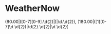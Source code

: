 # WeatherNow

(80\.00|([0-7][0-9]\.\d{2}|)|\d\.\d{2})\, (180\.00|([1][0-7]\d\.\d{2})|\d{2}\.\d{2}|\d\.\d{2})

